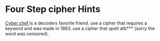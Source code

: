 # Four Step cipher Hints


[//]: # (Example of the tabs.)

<tabs>
<tab title="Hint 1"><a  href="https://gchq.github.io/CyberChef/#recipe=From_Base64('A-Za-z0-9%2B/%3D',true,false)"> Cyber chef </a> is a decoders favorite friend.</tab>
<tab title="Hint 2">use a cipher that requires a keyword and was made in 1863.</tab>
<tab title="Hint 3">use a cipher that spelt atb*** (sorry the word was censored).</tab>
</tabs>
